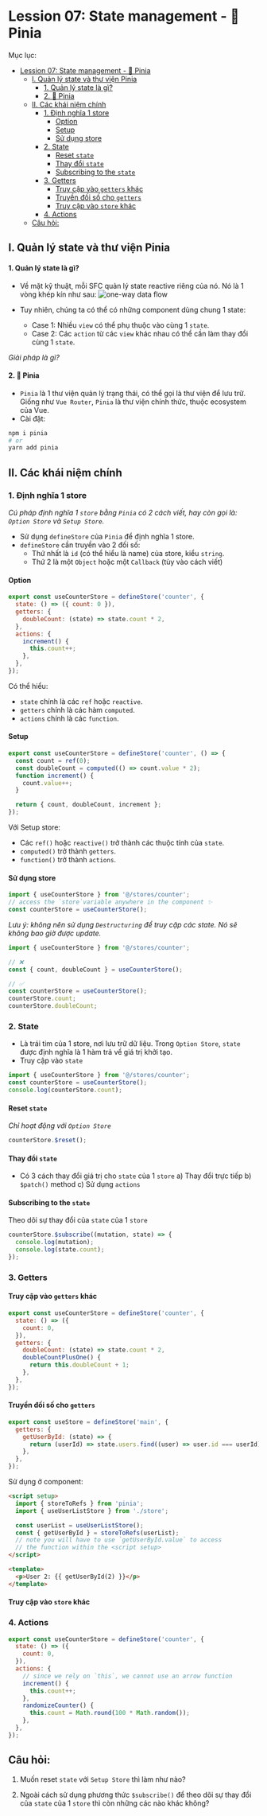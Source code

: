 # Lession 07: State management - 🍍 Pinia

Mục lục:

- [Lession 07: State management - 🍍 Pinia](#lession-07-state-management----pinia)
  - [I. Quản lý state và thư viện Pinia](#i-quản-lý-state-và-thư-viện-pinia)
    - [1. Quản lý state là gì?](#1-quản-lý-state-là-gì)
    - [2. 🍍 Pinia](#2--pinia)
  - [II. Các khái niệm chính](#ii-các-khái-niệm-chính)
    - [1. Định nghĩa 1 store](#1-định-nghĩa-1-store)
      - [Option](#option)
      - [Setup](#setup)
      - [Sử dụng store](#sử-dụng-store)
    - [2. State](#2-state)
      - [Reset `state`](#reset-state)
      - [Thay đổi `state`](#thay-đổi-state)
      - [Subscribing to the `state`](#subscribing-to-the-state)
    - [3. Getters](#3-getters)
      - [Truy cập vào `getters` khác](#truy-cập-vào-getters-khác)
      - [Truyền đối số cho `getters`](#truyền-đối-số-cho-getters)
      - [Truy cập vào `store` khác](#truy-cập-vào-store-khác)
    - [4. Actions](#4-actions)
  - [Câu hỏi:](#câu-hỏi)

## I. Quản lý state và thư viện Pinia

#### 1. Quản lý state là gì?

- Về mặt kỹ thuật, mỗi SFC quản lý state reactive riêng của nó. Nó là 1 vòng khép kín như sau:
  ![one-way data flow](https://vuejs.org/assets/state-flow.Cd6No79V.png)

- Tuy nhiên, chúng ta có thể có những component dùng chung 1 state:

  - Case 1: Nhiều `view` có thể phụ thuộc vào cùng 1 `state`.
  - Case 2: Các `action` từ các `view` khác nhau có thể cần làm thay đổi cùng 1 `state`.

_Giải pháp là gì?_

#### 2. 🍍 Pinia

- `Pinia` là 1 thư viện quản lý trạng thái, có thể gọi là thư viện để lưu trữ. Giống như `Vue Router`, `Pinia` là thư viện chính thức, thuộc ecosystem của Vue.
- Cài đặt:

```bash
npm i pinia
# or
yarn add pinia
```

## II. Các khái niệm chính

### 1. Định nghĩa 1 store

_Cú pháp định nghĩa 1 `store` bằng `Pinia` có 2 cách viết, hay còn gọi là: `Option Store` và `Setup Store`._

- Sử dụng `defineStore` của `Pinia` để định nghĩa 1 store.
- `defineStore` cần truyền vào 2 đối số:
  - Thứ nhất là `id` (có thể hiểu là name) của store, kiểu `string`.
  - Thứ 2 là một `Object` hoặc một `Callback` (tùy vào cách viết)

#### Option

```js
export const useCounterStore = defineStore('counter', {
  state: () => ({ count: 0 }),
  getters: {
    doubleCount: (state) => state.count * 2,
  },
  actions: {
    increment() {
      this.count++;
    },
  },
});
```

Có thể hiểu:

- `state` chính là các `ref` hoặc `reactive`.
- `getters` chính là các hàm `computed`.
- `actions` chính là các `function`.

#### Setup

```js
export const useCounterStore = defineStore('counter', () => {
  const count = ref(0);
  const doubleCount = computed(() => count.value * 2);
  function increment() {
    count.value++;
  }

  return { count, doubleCount, increment };
});
```

Với Setup store:

- Các `ref()` hoặc `reactive()` trở thành các thuộc tính của `state`.
- `computed()` trở thành `getters`.
- `function()` trở thành `actions`.

#### Sử dụng store

```js
import { useCounterStore } from '@/stores/counter';
// access the `store`variable anywhere in the component ✨
const counterStore = useCounterStore();
```

_Lưu ý: không nên sử dụng `Destructuring` để truy cập các state. Nó sẽ không bao giờ được update._

```js
import { useCounterStore } from '@/stores/counter';

// ❌
const { count, doubleCount } = useCounterStore();

// ✅
const counterStore = useCounterStore();
counterStore.count;
counterStore.doubleCount;
```

### 2. State

- Là trái tim của 1 store, nơi lưu trữ dữ liệu.
  Trong `Option Store`, `state` được định nghĩa là 1 hàm trả về giá trị khởi tạo.
- Truy cập vào `state`

```js
import { useCounterStore } from '@/stores/counter';
const counterStore = useCounterStore();
console.log(counterStore.count);
```

#### Reset `state`

_Chỉ hoạt động với `Option Store`_

```js
counterStore.$reset();
```

#### Thay đổi `state`

- Có 3 cách thay đổi giá trị cho `state` của 1 `store`
  a) Thay đổi trực tiếp
  b) `$patch()` method
  c) Sử dụng `actions`

#### Subscribing to the `state`

Theo dõi sự thay đổi của `state` của 1 `store`

```js
counterStore.$subscribe((mutation, state) => {
  console.log(mutation);
  console.log(state.count);
});
```

### 3. Getters

#### Truy cập vào `getters` khác

```js
export const useCounterStore = defineStore('counter', {
  state: () => ({
    count: 0,
  }),
  getters: {
    doubleCount: (state) => state.count * 2,
    doubleCountPlusOne() {
      return this.doubleCount + 1;
    },
  },
});
```

#### Truyền đối số cho `getters`

```js
export const useStore = defineStore('main', {
  getters: {
    getUserById: (state) => {
      return (userId) => state.users.find((user) => user.id === userId);
    },
  },
});
```

Sử dụng ở component:

```html
<script setup>
  import { storeToRefs } from 'pinia';
  import { useUserListStore } from './store';

  const userList = useUserListStore();
  const { getUserById } = storeToRefs(userList);
  // note you will have to use `getUserById.value` to access
  // the function within the <script setup>
</script>

<template>
  <p>User 2: {{ getUserById(2) }}</p>
</template>
```

#### Truy cập vào `store` khác

### 4. Actions

```js
export const useCounterStore = defineStore('counter', {
  state: () => ({
    count: 0,
  }),
  actions: {
    // since we rely on `this`, we cannot use an arrow function
    increment() {
      this.count++;
    },
    randomizeCounter() {
      this.count = Math.round(100 * Math.random());
    },
  },
});
```

## Câu hỏi:

1. Muốn reset `state` với `Setup Store` thì làm như nào?

2. Ngoài cách sử dụng phương thức `$subscribe()` để theo dõi sự thay đổi của `state` của 1 `store` thì còn những các nào khác không?

